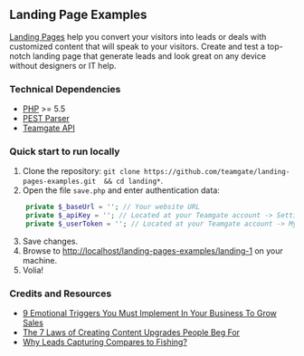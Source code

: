## Landing Page Examples

[Landing Pages](https://www.teamgate.com/features/landing-pages) help you convert your visitors into leads or deals with customized content that will speak to your visitors. Create and test a top-notch landing page that generate leads and look great on any device without designers or IT help.

### Technical Dependencies

- [PHP](http://www.php.net) >= 5.5
- [PEST Parser](https://github.com/pest-parser/pest)
- [Teamgate API](http://docs.teamgate.com/v4/reference)

### Quick start to run locally

1. Clone the repository: `git clone https://github.com/teamgate/landing-pages-examples.git  && cd landing*`.
2. Open the file `save.php` and enter authentication data:
```php
    private $_baseUrl = ''; // Your website URL
    private $_apiKey = ''; // Located at your Teamgate account -> Settings -> Additional features -> External Apps
    private $_userToken = ''; // Located at your Teamgate account -> My profile -> Integrations -> API access
```
3. Save changes.
4. Browse to [http://localhost/landing-pages-examples/landing-1](http://localhost/landing-pages-examples/landing-1) on your machine.
5. Volia!

### Credits and Resources

- [9 Emotional Triggers You Must Implement In Your Business To Grow Sales](https://blog.teamgate.com/9-emotional-triggers-you-must-implement-to-grow-sales/)
- [The 7 Laws of Creating Content Upgrades People Beg For](https://blog.teamgate.com/7-laws-of-creating-content-upgrades/)
- [Why Leads Capturing Compares to Fishing?](https://blog.teamgate.com/leads-capturing-and-fishing/)
